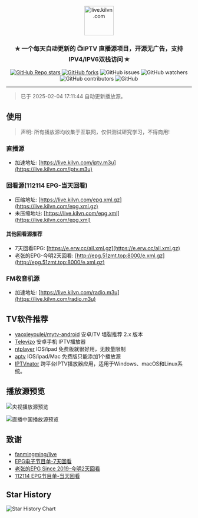 <p align="center"><img alt="live.kilvn.com" src="https://live.kilvn.com/logo.png" height="80"></p>
<h3 align="center">✯ 一个每天自动更新的 📺IPTV 直播源项目，开源无广告，支持IPV4/IPV6双栈访问 ✯</h3>

<p align="center">
  <a href="https://github.com/kilvn/iptv/" target="_blank"><img alt="GitHub Repo stars" src="https://img.shields.io/github/stars/kilvn/iptv"></a>
  <a href="https://github.com/kilvn/iptv/fork" target="_blank"><img alt="GitHub forks" src="https://img.shields.io/github/forks/kilvn/iptv"></a>
  <img alt="GitHub issues" src="https://img.shields.io/github/issues/kilvn/iptv">
  <img alt="GitHub watchers" src="https://img.shields.io/github/watchers/kilvn/iptv">
  <img alt="GitHub contributors" src="https://img.shields.io/github/contributors/kilvn/iptv">
  <img alt="GitHub" src="https://img.shields.io/github/license/kilvn/iptv">
</p>

---

> 已于 2025-02-04 17:11:44 自动更新播放源。

## 使用

> 声明: 所有播放源均收集于互联网，仅供测试研究学习，不得商用!

### 直播源
  - 加速地址: [https://live.kilvn.com/iptv.m3u](https://live.kilvn.com/iptv.m3u)

### 回看源(112114 EPG-当天回看)
  - 压缩地址: [https://live.kilvn.com/epg.xml.gz](https://live.kilvn.com/epg.xml.gz)
  - 未压缩地址: [https://live.kilvn.com/epg.xml](https://live.kilvn.com/epg.xml)

#### 其他回看源推荐
  - 7天回看EPG: [https://e.erw.cc/all.xml.gz](https://e.erw.cc/all.xml.gz)
  - 老张的EPG-今明2天回看: [http://epg.51zmt.top:8000/e.xml.gz](http://epg.51zmt.top:8000/e.xml.gz)

### FM收音机源
  - 加速地址: [https://live.kilvn.com/radio.m3u](https://live.kilvn.com/radio.m3u)

## TV软件推荐
  - [yaoxieyoulei/mytv-android](https://github.com/yaoxieyoulei/mytv-android) 安卓/TV 墙裂推荐 2.x 版本
  - [Televizo](https://televizo.net/) 安卓手机 IPTV播放器
  - [ntplayer](https://ntplayer.nilbt.com/) IOS/ipad 免费版就很好用，无数量限制
  - [aptv](https://github.com/Kimentanm/aptv) IOS/ipad/Mac 免费版只能添加1个播放源
  - [IPTVnator](https://github.com/4gray/iptvnator) 跨平台IPTV播放器应用，适用于Windows、macOS和Linux系统。

## 播放源预览
![央视播放源预览](https://github.com/user-attachments/assets/1acbf06e-982a-4b6d-bfbd-200affb32821)

![直播中国播放源预览](https://github.com/user-attachments/assets/32f4ab3d-0ad9-4b34-ad64-4b16092f6dda)

## 致谢
- [fanmingming/live](https://github.com/fanmingming/live)
- [EPG电子节目单-7天回看](https://e.erw.cc/)
- [老张的EPG Since 2019-今明2天回看](http://epg.51zmt.top:8000/)
- [112114 EPG节目单-当天回看](https://epg.112114.xyz/)

## Star History
<picture>
<source media="(prefers-color-scheme: dark)" srcset="https://api.star-history.com/svg?repos=kilvn/iptv&type=Date&theme=dark" />
<source media="(prefers-color-scheme: light)" srcset="https://api.star-history.com/svg?repos=kilvn/iptv&type=Date" />
<img alt="Star History Chart" src="https://api.star-history.com/svg?repos=kilvn/iptv&type=Date" />
</picture>
